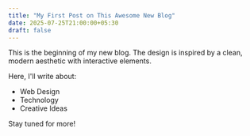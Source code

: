 ```yaml
---
title: "My First Post on This Awesome New Blog"
date: 2025-07-25T21:00:00+05:30
draft: false
---
```


This is the beginning of my new blog. The design is inspired by a clean, modern aesthetic with interactive elements.

Here, I'll write about:
- Web Design
- Technology
- Creative Ideas

Stay tuned for more!
